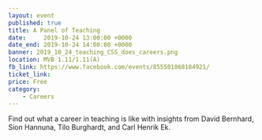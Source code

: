 ```yaml
---
layout: event
published: true
title: A Panel of Teaching
date:     2019-10-24 13:00:00 +0000
date_end: 2019-10-24 14:00:00 +0000
banner: 2019_10_24_teaching_CSS_does_careers.png
location: MVB 1.11/1.11(A)
fb_link: https://www.facebook.com/events/855501068184921/
ticket_link:
price: Free
category:
    - Careers
---
```


Find out what a career in teaching is like with insights from David Bernhard, Sion Hannuna, Tilo Burghardt, and Carl Henrik Ek.
